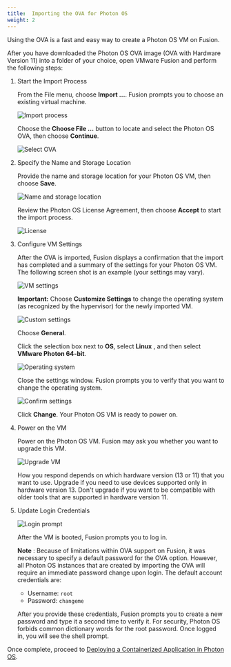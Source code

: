 ```yaml
---
title:  Importing the OVA for Photon OS
weight: 2
---
```



Using the OVA is a fast and easy way to create a Photon OS VM on Fusion.

After you have downloaded the Photon OS OVA image (OVA with Hardware Version 11) into a folder of your choice, open VMware Fusion and perform the following steps:

1. Start the Import Process

    From the File menu, choose **Import …**. Fusion prompts you to choose an existing virtual machine.

    ![Import process](/docs/installation-guide/images/fs-ova-import.png)

    Choose the **Choose File …**  button to locate and select the Photon OS OVA, then choose **Continue**.

    ![Select OVA ](/docs/installation-guide/images/fs-ova-selected.png)

1. Specify the Name and Storage Location

    Provide the name and storage location for your Photon OS VM, then choose **Save**.
    
    ![Name and storage location](/docs/installation-guide/images/fs-ova-name.png)
    
    Review the Photon OS License Agreement, then choose **Accept** to start the import process.
    
    ![License](/docs/installation-guide/images/fs-ova-license.png)

1. Configure VM Settings

    After the OVA is imported, Fusion displays a confirmation that the import has completed and a summary of the settings for your Photon OS VM. The following screen shot is an example (your settings may vary).
    
    ![VM settings](/docs/installation-guide/images/fs-ova-finish.png)
    
    **Important:** Choose **Customize Settings**  to change the operating system (as recognized by the hypervisor) for the newly imported VM.
    
    ![Custom settings](/docs/installation-guide/images/fs-ova-settings.png)
    
    Choose **General**.
    
    Click the selection box next to **OS**, select **Linux** , and then select **VMware Photon 64-bit**.
    
    ![Operating system](/docs/installation-guide/images/fs-ova-os.png)
    
    Close the settings window. Fusion prompts you to verify that you want to change the operating system.
    
    ![Confirm settings](/docs/installation-guide/images/fs-ova-os-confirm.png)
    
    Click **Change**. Your Photon OS VM is ready to power on.

1. Power on the VM

    Power on the Photon OS VM. Fusion may ask you whether you want to upgrade this VM.
    
    ![Upgrade VM](/docs/installation-guide/images/fs-ova-upgrade.png)
    
    How you respond depends on which hardware version (13 or 11) that you want to use. Upgrade if you need to use devices supported only in hardware version 13. Don't upgrade if you want to be compatible with older tools that are supported in hardware version 11.

1. Update Login Credentials
 
    

    ![Login prompt](/docs/installation-guide/images/splashscreen23.png)
    
    After the VM is booted, Fusion prompts you to log in.
    
    **Note** : Because of limitations within OVA support on Fusion, it was necessary to specify a default password for the OVA option. However, all Photon OS instances that are created by importing the OVA will require an immediate password change upon login. The default account credentials are:
    
    - Username: ``root``
    - Password: ``changeme``
    
    After you provide these credentials, Fusion prompts you to create a new password and type it a second time to verify it. For security, Photon OS forbids common dictionary words for the root password. Once logged in, you will see the shell prompt.
    
 
    
Once complete, proceed to [Deploying a Containerized Application in Photon OS](../../deploying-a-containerized-application-in-photon-os/).